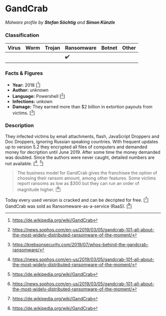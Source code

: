 # GandCrab

_Malware profile by **Stefan Söchtig** and **Simon Künzle**_

### Classification

| Virus              | Worm               | Trojan             | Ransomware         | Botnet             | Other                                   |
|:-------------------|:-------------------|:-------------------|:-------------------|:-------------------|:----------------------------------------|
|  |  |  | :heavy_check_mark: |  |   |

### Facts & Figures

* **Year:** 2018 [[^1]]
* **Author:** unknown 
* **Language:** Powershell [[^2]]
* **Infections:** unkown
* **Damage:** They earned more than $2 billion in extortion payouts from victims. [[^3]]

### Description

They infected victims by email attachments, flash, JavaScript Droppers and Doc Droppers, ignoring Russian speaking countries.
With frequent updates up to version 5.2 they encrypted all files of computers and demanded money for decription until June 2019.
After some time the money demanded was doubled.
Since the authors were never caught, detailed numbers are not available.  [[^2], [^1]]


>The business model for GandCrab gives the franchisee the option of choosing their ransom amount, among other features. Some victims report ransoms as low as $300 but they can run an order of magnitude higher. [[^2]]

Today every used version is cracked and can be decripted for free. [[^1]]
GandCrab was sold as Ransomeware-as-a-service (RaaS). [[^1]]

[^1]: https://de.wikipedia.org/wiki/GandCrab
[^2]: https://news.sophos.com/en-us/2019/03/05/gandcrab-101-all-about-the-most-widely-distributed-ransomware-of-the-moment/
[^3]: https://krebsonsecurity.com/2019/07/whos-behind-the-gandcrab-ransomware/
